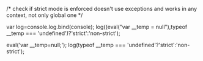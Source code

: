 /*
check if strict mode is enforced
doesn't use exceptions and works in any context, not only global one
*/

var log=console.log.bind(console);
log((eval("var __temp = null"),typeof __temp === 'undefined')?'strict':'non-strict');

eval('var __temp=null;');
log(typeof __temp === 'undefined'?'strict':'non-strict');

